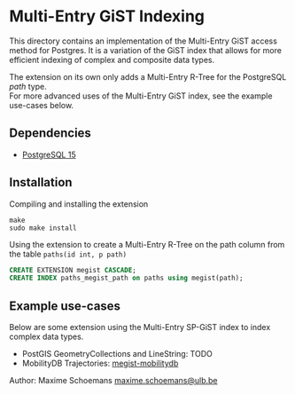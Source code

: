 Multi-Entry GiST Indexing
=========================

This directory contains an implementation of the Multi-Entry GiST access method for Postgres.
It is a variation of the GiST index that allows for more efficient indexing of
complex and composite data types.

The extension on its own only adds a Multi-Entry R-Tree for the PostgreSQL *path* type.\
For more advanced uses of the Multi-Entry GiST index, see the example use-cases below.

Dependencies
------------
- [PostgreSQL 15](https://www.postgresql.org/)

Installation
------------
Compiling and installing the extension
```
make
sudo make install
```

Using the extension to create a Multi-Entry R-Tree on the path column from the table `paths(id int, p path)`
```sql
CREATE EXTENSION megist CASCADE;
CREATE INDEX paths_megist_path on paths using megist(path);
```

Example use-cases
-----------------

Below are some extension using the Multi-Entry SP-GiST index to index complex data types.

  * PostGIS GeometryCollections and LineString: TODO
  * MobilityDB Trajectories: [megist-mobilitydb](https://github.com/mschoema/megist/megist-mobilitydb)


Author:
	Maxime Schoemans	<maxime.schoemans@ulb.be>
